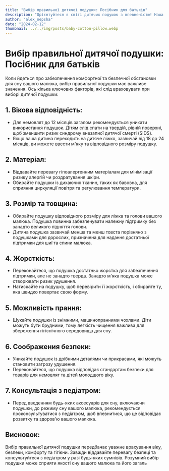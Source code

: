 ```yaml
---
title: "Вибір правильної дитячої подушки: Посібник для батьків"
description: "Орієнтуйтеся в світі дитячих подушок з впевненістю! Наша всеосяжна інструкція для батьків насичена важливими порадами та уявленнями, щоб допомогти вам вибрати ідеальну подушку для вашого малятка."
author: "alex_nepsha"
date: "2024-02-12"
thumbnail: ../../img/posts/baby-cotton-pillow.webp
---
```


# Вибір правильної дитячої подушки: Посібник для батьків

Коли йдеться про забезпечення комфортної та безпечної обстановки для сну вашого малюка, вибір правильної подушки має важливе значення. Ось кілька ключових факторів, які слід враховувати при виборі дитячої подушки:

## 1. **Вікова відповідність:**

- Для немовлят до 12 місяців загалом рекомендується уникати використання подушок. Дітям слід спати на твердій, рівній поверхні, щоб зменшити ризик синдрому внезапної дитячої смерті (SIDS).
- Якщо ваша дитина переходить на дитяче ліжко, зазвичай від 18 до 24 місяців, ви можете ввести м'яку та відповідного розміру подушку.

## 2. **Матеріал:**

- Віддавайте перевагу гіпоалергенним матеріалам для мінімізації ризику алергій чи роздратування шкіри.
- Обирайте подушки із дихаючих тканин, таких як бавовна, для сприяння циркуляції повітря та регулювання температури.

## 3. **Розмір та товщина:**

- Обирайте подушку відповідного розміру для ліжка та голови вашого малюка. Подушка повинна забезпечувати належну підтримку без занадто великого підняття голови.
- Дитяча подушка зазвичай менша та менш товста порівняно з подушками для дорослих, призначена для надання достатньої підтримки для шиї та спини малюка.

## 4. **Жорсткість:**

- Переконайтеся, що подушка достатньо жорстка для забезпечення підтримки, але не занадто тверда. Занадто м'яка подушка може створювати ризик удушення.
- Натискайте на подушку, щоб перевірити її жорсткість, і обирайте ту, яка швидко повертає свою форму.

## 5. **Можливість прання:**

- Шукайте подушки із знімними, машинопранними чохлами. Діти можуть бути брудними, тому легкість чищення важлива для збереження гігієнічного середовища для сну.

## 6. **Соображения безпеки:**

- Уникайте подушок із дрібними деталями чи прикрасами, які можуть становити загрозу удушення.
- Переконайтеся, що подушка відповідає стандартам безпеки для товарів для немовлят та дітей молодшого віку.

## 7. **Консультація з педіатром:**

- Перед введенням будь-яких аксесуарів для сну, включаючи подушки, до режиму сну вашого малюка, рекомендується проконсультуватися з педіатром, щоб впевнитися, що це відповідає розвитку та здоров'ю вашого малюка.

## Висновок:

Вибір правильної дитячої подушки передбачає уважне врахування віку, безпеки, комфорту та гігієни. Завжди віддавайте перевагу безпеці та консультуйтеся з педіатром у разі будь-яких сумнівів. Розумний вибір подушки може сприяти якості сну вашого малюка та його загаль
